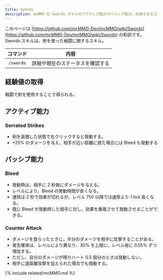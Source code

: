 ```yaml
---
title: Swords
description: mcMMO の Swords スキルのアクティブ能力やパッシブ能力、利用できるコマンドについて解説します
---
```


このページは [https://github.com/mcMMO-Dev/mcMMO/wiki/Swords](https://github.com/mcMMO-Dev/mcMMO/wiki/Swords) の和訳です。
Swords スキルは、剣を使った戦闘に関するスキル。

|コマンド|内容|
|:------:|:--:|
|`/swords`|詳細や現在のステータスを確認する|

## 経験値の取得
戦闘で剣を使用することで得られる。

## アクティブ能力

### Serrated Strikes
  * 剣を装備した状態で右クリックすると発動する。
  * +25% のダメージを与え、相手が近い距離に居た場合には Bleed も発動する

## パッシブ能力

### Bleed
  * 発動時は、相手に 2 秒毎にダメージを与える。
  * レベルにより、Bleed の発動時間が長くなる。
  * 通常は 2 秒で効果が切れるが、レベル 750 以降では通常より 1 tick 長くなる。
  * 既に Bleed が発動時した相手に対し、効果を重複させて発動させることができる。

### Counter Attack
  * ダメージを食らったときに、半分のダメージを相手に反撃することがある。
  * 発生確率は、レベルにより異なり、30% を上限に、レベル毎に 0.05% ずつ増加する。
  * ただし、自分のダメージが残りハート 0.5 個分のときは発動しない。
  * 相手に遠距離攻撃を加えられた場合でも発動する。

{% include related/mcMMO.md %}
